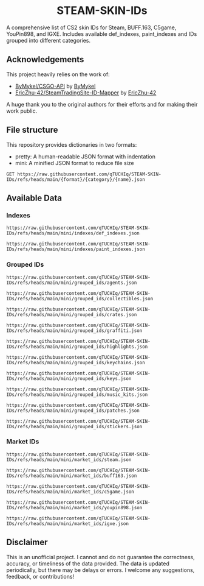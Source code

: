 <h1 align="center">STEAM-SKIN-IDs</h1>
A comprehensive list of CS2 skin IDs for Steam, BUFF.163, C5game, YouPin898, and IGXE. Includes available def_indexes, paint_indexes and IDs grouped into different categories.

## Acknowledgements

This project heavily relies on the work of:

- [ByMykel/CSGO-API](https://github.com/ByMykel/CSGO-API) by [ByMykel](https://github.com/ByMykel)
- [EricZhu-42/SteamTradingSite-ID-Mapper](https://github.com/EricZhu-42/SteamTradingSite-ID-Mapper) by [EricZhu-42](https://github.com/EricZhu-42)

A huge thank you to the original authors for their efforts and for making their work public.

## File structure

This repository provides dictionaries in two formats:

- pretty: A human-readable JSON format with indentation
- mini: A minified JSON format to reduce file size

```http
GET https://raw.githubusercontent.com/qTUCHIq/STEAM-SKIN-IDs/refs/heads/main/{format}/{category}/{name}.json
```

## Available Data

### Indexes
```
https://raw.githubusercontent.com/qTUCHIq/STEAM-SKIN-IDs/refs/heads/main/mini/indexes/def_indexes.json
```
```
https://raw.githubusercontent.com/qTUCHIq/STEAM-SKIN-IDs/refs/heads/main/mini/indexes/paint_indexes.json
```
### Grouped IDs
```
https://raw.githubusercontent.com/qTUCHIq/STEAM-SKIN-IDs/refs/heads/main/mini/grouped_ids/agents.json
```
```
https://raw.githubusercontent.com/qTUCHIq/STEAM-SKIN-IDs/refs/heads/main/mini/grouped_ids/collectibles.json
```
```
https://raw.githubusercontent.com/qTUCHIq/STEAM-SKIN-IDs/refs/heads/main/mini/grouped_ids/crates.json
```
```
https://raw.githubusercontent.com/qTUCHIq/STEAM-SKIN-IDs/refs/heads/main/mini/grouped_ids/graffiti.json
```
```
https://raw.githubusercontent.com/qTUCHIq/STEAM-SKIN-IDs/refs/heads/main/mini/grouped_ids/highlights.json
```
```
https://raw.githubusercontent.com/qTUCHIq/STEAM-SKIN-IDs/refs/heads/main/mini/grouped_ids/keychains.json
```
```
https://raw.githubusercontent.com/qTUCHIq/STEAM-SKIN-IDs/refs/heads/main/mini/grouped_ids/keys.json
```
```
https://raw.githubusercontent.com/qTUCHIq/STEAM-SKIN-IDs/refs/heads/main/mini/grouped_ids/music_kits.json
```
```
https://raw.githubusercontent.com/qTUCHIq/STEAM-SKIN-IDs/refs/heads/main/mini/grouped_ids/patches.json
```
```
https://raw.githubusercontent.com/qTUCHIq/STEAM-SKIN-IDs/refs/heads/main/mini/grouped_ids/stickers.json
```
### Market IDs
```
https://raw.githubusercontent.com/qTUCHIq/STEAM-SKIN-IDs/refs/heads/main/mini/market_ids/steam.json
```
```
https://raw.githubusercontent.com/qTUCHIq/STEAM-SKIN-IDs/refs/heads/main/mini/market_ids/buff163.json
```
```
https://raw.githubusercontent.com/qTUCHIq/STEAM-SKIN-IDs/refs/heads/main/mini/market_ids/c5game.json
```
```
https://raw.githubusercontent.com/qTUCHIq/STEAM-SKIN-IDs/refs/heads/main/mini/market_ids/youpin898.json
```
```
https://raw.githubusercontent.com/qTUCHIq/STEAM-SKIN-IDs/refs/heads/main/mini/market_ids/igxe.json
```
## Disclaimer
This is an unofficial project. I cannot and do not guarantee the correctness, accuracy, or timeliness of the data provided. The data is updated periodically, but there may be delays or errors. I welcome any suggestions, feedback, or contributions!
